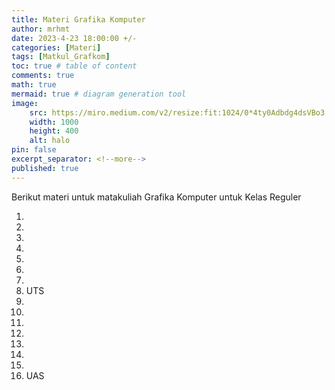 ```yaml
---
title: Materi Grafika Komputer
author: mrhmt
date: 2023-4-23 18:00:00 +/-
categories: [Materi]
tags: [Matkul_Grafkom]
toc: true # table of content
comments: true 
math: true
mermaid: true # diagram generation tool
image:
    src: https://miro.medium.com/v2/resize:fit:1024/0*4ty0Adbdg4dsVBo3.png
    width: 1000 
    height: 400
    alt: halo
pin: false
excerpt_separator: <!--more-->
published: true
---
```


Berikut materi untuk matakuliah Grafika Komputer untuk Kelas Reguler

1.
2.
3.
4.
5.
6.
7.
8. UTS
9.
10.
11.
12.
13.
14.
15.
16. UAS